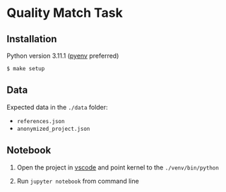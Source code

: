 # Quality Match Task

## Installation
Python version 3.11.1 ([pyenv](https://github.com/pyenv/pyenv) preferred)

```shell
$ make setup
```
## Data
Expected data in the `./data` folder:
- `references.json`
- `anonymized_project.json`

## Notebook
1. Open the project in [vscode](https://code.visualstudio.com/) and point kernel to the `./venv/bin/python` 

2. Run `jupyter notebook` from command line





